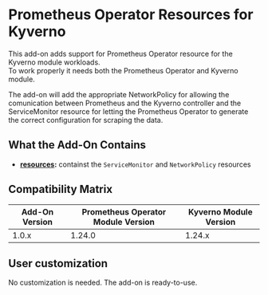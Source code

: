 # Prometheus Operator Resources for Kyverno

This add-on adds support for Prometheus Operator resource for the Kyverno module workloads.  
To work properly it needs both the Prometheus Operator and Kyverno module.

The add-on will add the appropriate NetworkPolicy for allowing the comunication between Prometheus and the
Kyverno controller and the ServiceMonitor resource for letting the Prometheus Operator to generate the correct
configuration for scraping the data.

## What the Add-On Contains

- **[resources](./resources):** containst the `ServiceMonitor` and `NetworkPolicy` resources

## Compatibility Matrix

| Add-On Version | Prometheus Operator Module Version | Kyverno Module Version |
|----------------|------------------------------------|------------------------|
| 1.0.x          | 1.24.0                             | 1.24.x                 |

## User customization

No customization is needed. The add-on is ready-to-use.
